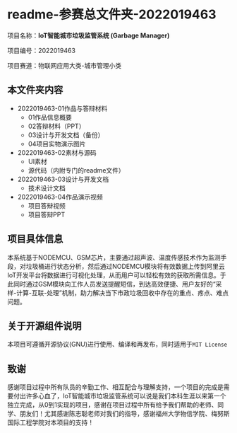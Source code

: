 # readme-参赛总文件夹-2022019463

项目名称：**IoT智能城市垃圾监管系统 (Garbage Manager)**

项目编号：2022019463

项目赛道：物联网应用大类-城市管理小类



## 本文件夹内容

- 2022019463-01作品与答辩材料
    - 01作品信息概要
    - 02答辩材料（PPT）
    - 03设计与开发文档（备份）
    - 04项目实物演示图片
- 2022019463-02素材与源码
    - UI素材
    - 源代码（内附专门的readme文件）
- 2022019463-03设计与开发文档
    - 技术设计文档
- 2022019463-04作品演示视频
    - 项目答辩视频
    - 项目答辩PPT



## 项目具体信息

本系统基于NODEMCU、GSM芯片，主要通过超声波、温度传感技术作为监测手段，对垃圾桶进行状态分析，然后通过NODEMCU模块将有效数据上传到阿里云IoT开发平台将数据进行可视化处理，从而用户可以轻松有效的获取所需信息。于此同时通过GSM模块向工作人员发送提醒短信，到达高效便捷、用户友好的“采样-计算-互联-处理”机制，助力解决当下市政垃圾回收中存在的重点、疼点、难点问题。



## 关于开源组件说明

本项⽬可遵循开源协议(GNU)进⾏使⽤、编译和再发布，同时适⽤于`MIT License`



## 致谢

感谢项目过程中所有队员的辛勤工作、相互配合与理解支持，一个项目的完成是需要付出许多心血了，IoT智能城市垃圾监管系统可以说是我们本科生涯以来第一个独立完成，从0到1实现的项目，感谢在项目过程中所有给予我们帮助的老师、同学、朋友们！尤其感谢陈志聪老师对我们的指导，感谢福州大学物信学院、梅努斯国际工程学院对本项目的支持！

